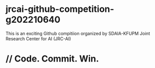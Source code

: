# jrcai-github-competition-g202210640
This is an exciting Github compitiion organized by SDAIA-KFUPM Joint Research Center for AI (JRC-AI)

# // Code. Commit. Win.
